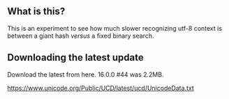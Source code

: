 ## What is this?

This is an experiment to see how much slower recognizing utf-8
context is between a giant hash _versus_ a fixed binary search.

## Downloading the latest update

Download the latest from here. 16.0.0 #44 was 2.2MB.

https://www.unicode.org/Public/UCD/latest/ucd/UnicodeData.txt
